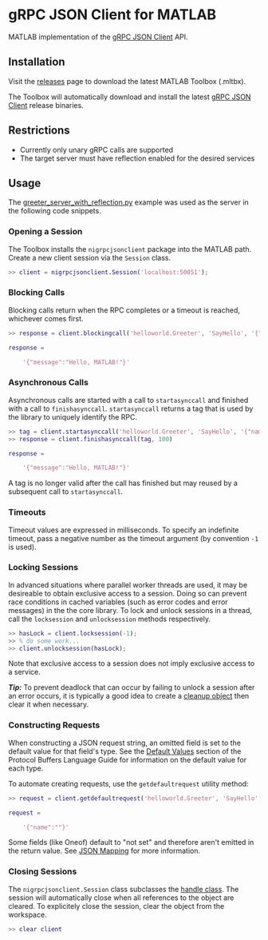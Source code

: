 # gRPC JSON Client for MATLAB

MATLAB implementation of the [gRPC JSON Client](https://github.com/ni/grpc-json-client) API.

## Installation

Visit the [releases](https://github.com/ni/grpc-json-client-matlab/releases) page to download the
latest MATLAB Toolbox (.mltbx).

The Toolbox will automatically download and install the latest
[gRPC JSON Client](https://github.com/ni/grpc-json-client) release binaries.

## Restrictions

- Currently only unary gRPC calls are supported
- The target server must have reflection enabled for the desired services

## Usage

The
[greeter_server_with_reflection.py](https://github.com/grpc/grpc/blob/master/examples/python/helloworld/greeter_server_with_reflection.py)
example was used as the server in the following code snippets.

### Opening a Session

The Toolbox installs the `nigrpcjsonclient` package into the MATLAB path. Create a new client
session via the `Session` class.

```MATLAB
>> client = nigrpcjsonclient.Session('localhost:50051');
```

### Blocking Calls

Blocking calls return when the RPC completes or a timeout is reached, whichever comes first.

```MATLAB
>> response = client.blockingcall('helloworld.Greeter', 'SayHello', '{"name":"MATLAB"}', 100)

response =

    '{"message":"Hello, MATLAB!"}'
```

### Asynchronous Calls

Asynchronous calls are started with a call to `startasynccall` and finished with a call to
`finishasynccall`. `startasynccall` returns a tag that is used by the library to uniquely identify
the RPC.

```MATLAB
>> tag = client.startasynccall('helloworld.Greeter', 'SayHello', '{"name":"MATLAB"}', -1);
>> response = client.finishasynccall(tag, 100)

response =

    '{"message":"Hello, MATLAB!"}'
```

A tag is no longer valid after the call has finished but may reused by a subsequent call to
`startasynccall`.

### Timeouts

Timeout values are expressed in milliseconds. To specify an indefinite timeout, pass a negative
number as the timeout argument (by convention `-1` is used).

### Locking Sessions
In advanced situations where parallel worker threads are used, it may be desireable to obtain
exclusive access to a session. Doing so can prevent race conditions in cached variables (such as
error codes and error messages) in the the core library. To lock and unlock sessions in a thread,
call the `locksession` and `unlocksession` methods respectively.

```MATLAB
>> hasLock = client.locksession(-1);
>> % do some work...
>> client.unlocksession(hasLock);
```

Note that exclusive access to a session does not imply exclusive access to a service.

***Tip:*** To prevent deadlock that can occur by failing to unlock a session after an error occurs,
it is typically a good idea to create a
[cleanup object](https://www.mathworks.com/help/matlab/ref/oncleanup.html) then clear it when
necessary.

### Constructing Requests

When constructing a JSON request string, an omitted field is set to the default value for that
field's type. See the
[Default Values](https://developers.google.com/protocol-buffers/docs/proto3#default) section of the
Protocol Buffers Language Guide for information on the default value for each type.

To automate creating requests, use the `getdefaultrequest` utility method:

```MATLAB
>> request = client.getdefaultrequest('helloworld.Greeter', 'SayHello', -1)

request =

    '{"name":""}'
```

Some fields (like Oneof) default to "not set" and therefore aren't emitted in the return value. See
[JSON Mapping](https://developers.google.com/protocol-buffers/docs/proto3#json) for more
information.

### Closing Sessions

The `nigrpcjsonclient.Session` class subclasses the
[handle class](https://www.mathworks.com/help/matlab/ref/handle-class.html). The session will
automatically close when all references to the object are cleared. To explicitely close the
session, clear the object from the workspace.
```MATLAB
>> clear client
```
